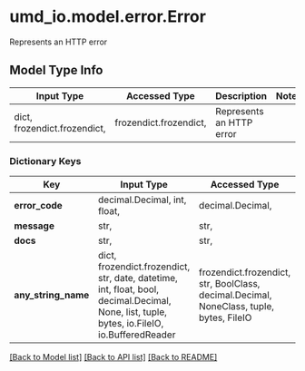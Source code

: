 # umd_io.model.error.Error

Represents an HTTP error

## Model Type Info
Input Type | Accessed Type | Description | Notes
------------ | ------------- | ------------- | -------------
dict, frozendict.frozendict,  | frozendict.frozendict,  | Represents an HTTP error | 

### Dictionary Keys
Key | Input Type | Accessed Type | Description | Notes
------------ | ------------- | ------------- | ------------- | -------------
**error_code** | decimal.Decimal, int, float,  | decimal.Decimal,  |  | [optional] 
**message** | str,  | str,  |  | [optional] 
**docs** | str,  | str,  |  | [optional] 
**any_string_name** | dict, frozendict.frozendict, str, date, datetime, int, float, bool, decimal.Decimal, None, list, tuple, bytes, io.FileIO, io.BufferedReader | frozendict.frozendict, str, BoolClass, decimal.Decimal, NoneClass, tuple, bytes, FileIO | any string name can be used but the value must be the correct type | [optional]

[[Back to Model list]](../../README.md#documentation-for-models) [[Back to API list]](../../README.md#documentation-for-api-endpoints) [[Back to README]](../../README.md)

